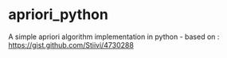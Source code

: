 # apriori_python
A simple apriori algorithm implementation in python - based on : https://gist.github.com/Stiivi/4730288

